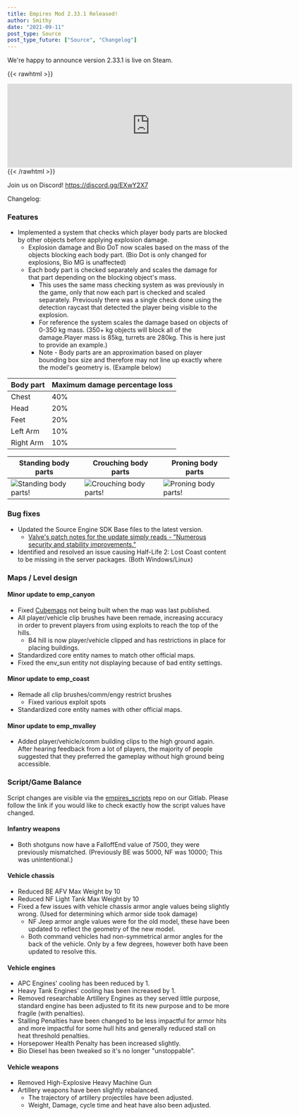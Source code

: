 ```yaml
---
title: Empires Mod 2.33.1 Released!
author: Smithy
date: "2021-09-11"
post_type: Source
post_type_future: ["Source", "Changelog"]
---
```



We're happy to announce version 2.33.1 is live on Steam.

{{< rawhtml >}}
<iframe src="https://store.steampowered.com/widget/17740/" frameborder="0" width="646" height="190"></iframe>
{{< /rawhtml >}}

Join us on Discord! https://discord.gg/EXwY2X7

Changelog:

### Features

- Implemented a system that checks which player body parts are blocked by other objects before applying explosion damage.
	- Explosion damage and Bio DoT now scales based on the mass of the objects blocking each body part. (Bio Dot is only changed for explosions, Bio MG is unaffected)
	- Each body part is checked separately and scales the damage for that part depending on the blocking object's mass.
		- This uses the same mass checking system as was previously in the game, only that now each part is checked and scaled separately. Previously there was a single check done using the detection raycast that detected the player being visible to the explosion.
		- For reference the system scales the damage based on objects of 0-350 kg mass. (350+ kg objects will block all of the damage.Player mass is 85kg, turrets are 280kg. This is here just to provide an example.)
		- Note - Body parts are an approximation based on player bounding box size and therefore may not line up exactly where the model's geometry is. (Example below)
		
		
		
| Body part | Maximum damage percentage loss |
|---|---|
| Chest | 40% |
| Head | 20% |
| Feet | 20% |
| Left Arm | 10% |
| Right Arm | 10% |

| Standing body parts | Crouching body parts | Proning body parts |
|---|---|---|
| ![Standing body parts!](/Standing_body_parts.png "Note: Chest position is hidden inside player geometry but is in line with the arm positions") | ![Crouching body parts!](/Crouch_body_parts.png "Note: Chest position is hidden inside player geometry but is in line with the arm positions") | ![Proning body parts!](/Prone_body_parts.png "Note: Chest position is hidden inside player geometry but is in line with the arm positions") |


### Bug fixes

- Updated the Source Engine SDK Base files to the latest version.
	- [Valve's patch notes for the update simply reads - "Numerous security and stability improvements."](https://steamcommunity.com/games/320/announcements/detail/2971794942853258240)
- Identified and resolved an issue causing Half-Life 2: Lost Coast content to be missing in the server packages. (Both Windows/Linux)


### Maps / Level design 

#### Minor update to emp_canyon

- Fixed [Cubemaps](https://developer.valvesoftware.com/wiki/Cubemaps) not being built when the map was last published.
- All player/vehicle clip brushes have been remade, increasing accuracy in order to prevent players from using exploits to reach the top of the hills.
	- B4 hill is now player/vehicle clipped and has restrictions in place for placing buildings.
- Standardized core entity names to match other official maps.
- Fixed the env_sun entity not displaying because of bad entity settings.

#### Minor update to emp_coast

- Remade all clip brushes/comm/engy restrict brushes
	- Fixed various exploit spots
- Standardized core entity names with other official maps.

#### Minor update to emp_mvalley

- Added player/vehicle/comm building clips to the high ground again. After hearing feedback from a lot of players, the majority of people suggested that they preferred the gameplay without high ground being accessible.


### Script/Game Balance

Script changes are visible via the [empires_scripts](https://git.empiresmod.com/empires_public/empires_scripts/-/commits/develop) repo on our Gitlab. Please follow the link if you would like to check exactly how the script values have changed.

#### Infantry weapons

- Both shotguns now have a FalloffEnd value of 7500, they were previously mismatched. (Previously BE was 5000, NF was 10000; This was unintentional.)

#### Vehicle chassis

- Reduced BE AFV Max Weight by 10
- Reduced NF Light Tank Max Weight by 10
- Fixed a few issues with vehicle chassis armor angle values being slightly wrong. (Used for determining which armor side took damage)
	- NF Jeep armor angle values were for the old model, these have been updated to reflect the geometry of the new model.
	- Both command vehicles had non-symmetrical armor angles for the back of the vehicle. Only by a few degrees, however both have been updated to resolve this.

#### Vehicle engines

- APC Engines' cooling has been reduced by 1.
- Heavy Tank Engines' cooling has been increased by 1.
- Removed researchable Artillery Engines as they served little purpose, standard engine has been adjusted to fit its new purpose and to be more fragile (with penalties).
- Stalling Penalties have been changed to be less impactful for armor hits and more impactful for some hull hits and generally reduced stall on heat threshold penalties.
- Horsepower Health Penalty has been increased slightly.
- Bio Diesel has been tweaked so it's no longer "unstoppable".

#### Vehicle weapons

- Removed High-Explosive Heavy Machine Gun
- Artillery weapons have been slightly rebalanced.
	- The trajectory of artillery projectiles have been adjusted.
	- Weight, Damage, cycle time and heat have also been adjusted.


